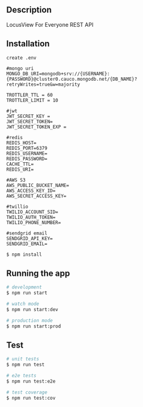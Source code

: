 ## Description
LocusView For Everyone REST API

## Installation

```
create .env

#mongo uri
MONGO_DB_URI=mongodb+srv://{USERNAME}:{PASSWORD}@cluster0.cauco.mongodb.net/{DB_NAME}?retryWrites=true&w=majority

TROTTLER_TTL = 60
TROTTLER_LIMIT = 10

#jwt
JWT_SECRET_KEY = 
JWT_SECRET_TOKEN=
JWT_SECRET_TOKEN_EXP =

#redis
REDIS_HOST=
REDIS_PORT=6379
REDIS_USERNAME=
REDIS_PASSWORD=
CACHE_TTL=
REDIS_URI=

#AWS S3
AWS_PUBLIC_BUCKET_NAME=
AWS_ACCESS_KEY_ID=
AWS_SECRET_ACCESS_KEY=

#twillio
TWILIO_ACCOUNT_SID=
TWILIO_AUTH_TOKEN=
TWILIO_PHONE_NUMBER=

#sendgrid email
SENDGRID_API_KEY=
SENDGRID_EMAIL=
```

```bash
$ npm install
```

## Running the app

```bash
# development
$ npm run start

# watch mode
$ npm run start:dev

# production mode
$ npm run start:prod
```

## Test

```bash
# unit tests
$ npm run test

# e2e tests
$ npm run test:e2e

# test coverage
$ npm run test:cov
```
